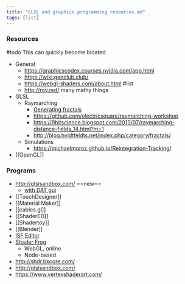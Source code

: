 ```yaml
---
title: "GLSL and graphics programming resources.md"
tags: [list]
---
```


### Resources
#todo This can quickly become bloated
- General
	- https://graphicscodex.courses.nvidia.com/app.html
	- https://wiki.genclub.club/
	- https://webgl-shaders.com/about.html #list
	- http://roy.red/ many mathy things
- GLSL
	- Raymarching
		- [Generating fractals](https://neort.io/product/bvcrf5s3p9f7gigeevf0)
		- https://github.com/electricsquare/raymarching-workshop
		- https://9bitscience.blogspot.com/2013/07/raymarching-distance-fields_14.html?m=1
		- http://blog.hvidtfeldts.net/index.php/category/fractals/
	- Simulations
		- https://michaelmoroz.github.io/Reintegration-Tracking/
- [[OpenGL]]

### Programs
- http://glslsandbox.com/ ==new==
	- [with DAT gui](http://www.backtothepixel.com/apps/GLSLSandboxHack/index.html#XQAAAQCQAQAAAAAAAAARmkjGWrWuwfkQ94Df3-Rz5ZmiEakDBKtqpYGzQrNE205xCZvreTUrPEQsje6XD_tNBUSR41a09ViCwvNVQ5P-ZmLPLDSKP1HczntXYCkLvFwbkXFGVxaRA2gFuscEtMs2RZyeCB8HAOQ_BVYmDAQtUF4Cd3VcuERWpmBMHlVAB6gixoULSIQm4D8XdUxB2QlGLx1ybXFDR_UC08wVwFpGVKsgObT1B6UV4hw2OPBSvidCWtC9NoWGax15AKT1euXBI1yzIRSGkTAjSs9seAof8LXe59SYHiEtpz2PeaS1pziErcYyd7JDJH0JkqAhzXW9yFEFiRWx4OCojbr5XorJfSbpshB-Aivm_xG1YwA,)
- [[TouchDesigner]]
- [[Material Maker]]
- [[cables.gl]]
- [[ShaderED]]
- [[Shadertoy]]
- [[Blender]]
- [ISF Editor](https://isf.vidvox.net/desktop-editor/)
- [Shader Frog](https://shaderfrog.com/)
	- WebGL, online
	- Node-based
- http://shdr.bkcore.com/
- http://glslsandbox.com/
- https://www.vertexshaderart.com/
